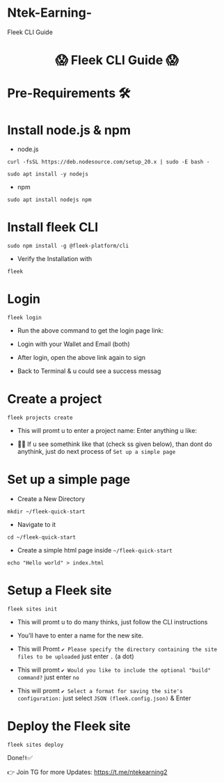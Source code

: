 # Ntek-Earning-
Fleek CLI Guide

<div align="center">

#  😱 **Fleek CLI Guide** 😱

</div>



# **Pre-Requirements 🛠**

# **Install node.js & npm**

* node.js

```
curl -fsSL https://deb.nodesource.com/setup_20.x | sudo -E bash -
```

```
sudo apt install -y nodejs
```

* npm

```
sudo apt install nodejs npm
```



# **Install fleek CLI**

```
sudo npm install -g @fleek-platform/cli
```

* Verify the Installation with

```
fleek
```


# **Login**

```
fleek login
```



* Run the above command to get the login page link:

* Login with your Wallet and Email (both)

* After login, open the above link again to sign

* Back to Terminal & u could see a success messag


# **Create a project**


```
fleek projects create
```

* This will promt u to enter a project name: Enter anything u like:


* 🔺🔺 If u see somethink like that (check ss given below), than dont do anythink, just do next process of `Set up a simple page`


# **Set up a simple page**


  * Create a New Directory

```
mkdir ~/fleek-quick-start
```

  * Navigate to it

```
cd ~/fleek-quick-start
```

  * Create a simple html page inside `~/fleek-quick-start`

```
echo "Hello world" > index.html
```




# **Setup a Fleek site**

```
fleek sites init
```

  * This will promt u to do many thinks, just follow the CLI instructions

  * You’ll have to enter a name for the new site.

  * This will Promt `✔ Please specify the directory containing the site files to be uploaded` just enter `.`     (a dot)

  * This will promt `✔ Would you like to include the optional "build" command?` just enter `no`

  * This will promt `✔ Select a format for saving the site's configuration:`     just select  `JSON (fleek.config.json)` & Enter

# **Deploy the Fleek site**

```
fleek sites deploy
```

Done!⚕️✅

👉 Join TG for more Updates: https://t.me/ntekearning2
















